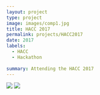 ```yaml
---
layout: project
type: project
image: images/comp1.jpg
title: HACC 2017
permalink: projects/HACC2017
date: 2017
labels:
  - HACC
  - Hackathon
  
summary: Attending the HACC 2017
---
```


<img class="ui image" src="{{ site.baseurl }}/images/comp1.jpg">


<img class="ui image" src="{{ site.baseurl }}/images/comp2.jpg">


